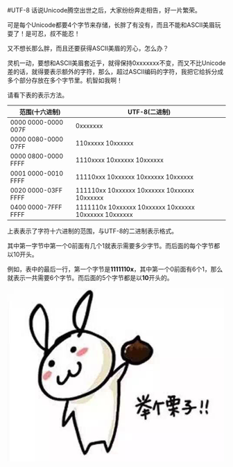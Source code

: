 #UTF-8
话说Unicode腾空出世之后，大家纷纷奔走相告，好一片繁荣。

可是每个Unicode都要4个字节来存储，长胖了有没有，而且不能和ASCII美眉玩耍了！是可忍，叔不能忍！

又不想长那么胖，而且还要获得ASCII美眉的芳心，怎么办？

灵机一动，要想和ASCII美眉套近乎，就得保持0xxxxxxx不变，而又不比Unicode差的话，就得要表示额外的字符，那么，超过ASCII编码的字符，我把它给拆分成多个部分存放在多个字节里。机智如我啊！

请看下表的表示方法。

| 范围(十六进制) | UTF-8(二进制) |
| -- | -- |
| 0000 0000-0000 007F | 0xxxxxxx | 
| 0000 0080-0000 07FF | 110xxxxx 10xxxxxx | 
| 0000 0800-0000 FFFF | 1110xxxx 10xxxxxx 10xxxxxx |
| 0001 0000-0010 FFFF | 11110xxx 10xxxxxx 10xxxxxx 10xxxxxx |
| 0020 0000-03FF FFFF | 111110xx 10xxxxxx 10xxxxxx 10xxxxxx 10xxxxxx |
| 0400 0000-7FFF FFFF | 1111110x 10xxxxxx 10xxxxxx 10xxxxxx 10xxxxxx 10xxxxxx |

上表表示了字符十六进制的范围，与UTF-8的二进制表示格式。 

其中第一字节中第一个0前面有几个1就表示需要多少字节。而后面的每个字节都以10开头。

例如，表中的最后一行，第一个字节是**1111110x**，其中第一个0前面有6个1，那么就表示一共需要6个字节。而后面的5个字节都是以**10**开头的。

![栗子](chestnut.jpg)

